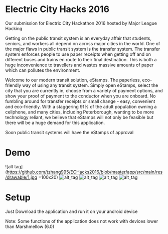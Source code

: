 # Electric City Hacks 2016
Our submission for Electric City Hackathon 2016 hosted by Major League Hacking

Getting on the public transit system is an everyday affair that students, seniors, and workers all depend on across major cities in the world. One of the major flaws in public transit system is the transfer system. The transfer system enforces people to use paper receipts when getting off and on different buses and trains en route to their final destination. This is both a huge inconvenience to travellers and wastes massive amounts of paper which can pollutes the environment. 

Welcome to our modern transit solution, eStamps. The paperless, eco-friendly way of using any transit system. Simply open eStamps, select the city that you are currently in, choose from a variety of payment options, and show your proof of payment to the conductor when you are onboard. No fumbling around for transfer receipts or small change - easy, convenient and eco-friendly. With a staggering 91% of the adult population owning a cellphone, and many cities, including Peterborough, wanting to be more technology reliant, we believe that eStamps will not only be feasible but there will be a huge demand for this application.

Soon public transit systems will have the eStamps of approval

# Demo
![alt tag](https://github.com/tzhang995/ECHacks2016/blob/master/app/src/main/res/drawable/1.jpg =100x20)
![alt_tag](https://github.com/tzhang995/ECHacks2016/blob/master/app/src/main/res/drawable/2.jpg)
![alt_tag](https://github.com/tzhang995/ECHacks2016/blob/master/app/src/main/res/drawable/3.jpg)
![alt_tag](https://github.com/tzhang995/ECHacks2016/blob/master/app/src/main/res/drawable/4.jpg)
![alt_tag](https://github.com/tzhang995/ECHacks2016/blob/master/app/src/main/res/drawable/5.jpg)
# Setup
Just Download the application and run it on your android device

Note: Some functions of the application does not work with devices lower than Marshmellow (6.0)
